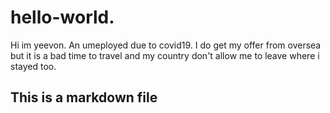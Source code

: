 # hello-world.

Hi im yeevon. An umeployed due to covid19. I do get my offer from oversea but it is a bad time to travel and my country don't allow me to leave where i stayed too.
## This is a markdown file
